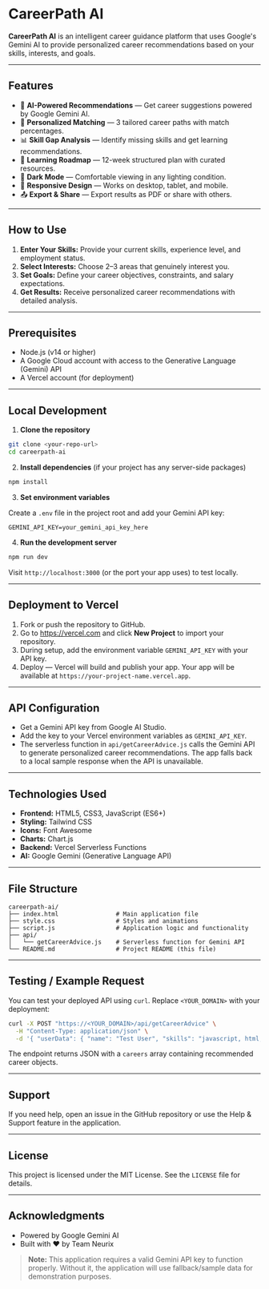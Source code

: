 # CareerPath AI

**CareerPath AI** is an intelligent career guidance platform that uses Google's Gemini AI to provide personalized career recommendations based on your skills, interests, and goals.

---

## Features

- 🤖 **AI-Powered Recommendations** — Get career suggestions powered by Google Gemini AI.
- 🎯 **Personalized Matching** — 3 tailored career paths with match percentages.
- 📊 **Skill Gap Analysis** — Identify missing skills and get learning recommendations.
- 📅 **Learning Roadmap** — 12-week structured plan with curated resources.
- 🌙 **Dark Mode** — Comfortable viewing in any lighting condition.
- 📱 **Responsive Design** — Works on desktop, tablet, and mobile.
- 📤 **Export & Share** — Export results as PDF or share with others.

---

## How to Use

1. **Enter Your Skills:** Provide your current skills, experience level, and employment status.
2. **Select Interests:** Choose 2–3 areas that genuinely interest you.
3. **Set Goals:** Define your career objectives, constraints, and salary expectations.
4. **Get Results:** Receive personalized career recommendations with detailed analysis.

---

## Prerequisites

- Node.js (v14 or higher)
- A Google Cloud account with access to the Generative Language (Gemini) API
- A Vercel account (for deployment)

---

## Local Development

1. **Clone the repository**

```bash
git clone <your-repo-url>
cd careerpath-ai
```

2. **Install dependencies** (if your project has any server-side packages)

```bash
npm install
```

3. **Set environment variables**

Create a `.env` file in the project root and add your Gemini API key:

```text
GEMINI_API_KEY=your_gemini_api_key_here
```

4. **Run the development server**

```bash
npm run dev
```

Visit `http://localhost:3000` (or the port your app uses) to test locally.

---

## Deployment to Vercel

1. Fork or push the repository to GitHub.
2. Go to https://vercel.com and click **New Project** to import your repository.
3. During setup, add the environment variable `GEMINI_API_KEY` with your API key.
4. Deploy — Vercel will build and publish your app. Your app will be available at `https://your-project-name.vercel.app`.

---

## API Configuration

- Get a Gemini API key from Google AI Studio.
- Add the key to your Vercel environment variables as `GEMINI_API_KEY`.
- The serverless function in `api/getCareerAdvice.js` calls the Gemini API to generate personalized career recommendations. The app falls back to a local sample response when the API is unavailable.

---

## Technologies Used

- **Frontend:** HTML5, CSS3, JavaScript (ES6+)
- **Styling:** Tailwind CSS
- **Icons:** Font Awesome
- **Charts:** Chart.js
- **Backend:** Vercel Serverless Functions
- **AI:** Google Gemini (Generative Language API)

---

## File Structure

```
careerpath-ai/
├── index.html                # Main application file
├── style.css                 # Styles and animations
├── script.js                 # Application logic and functionality
├── api/
│   └── getCareerAdvice.js    # Serverless function for Gemini API
└── README.md                 # Project README (this file)
```

---

## Testing / Example Request

You can test your deployed API using `curl`. Replace `<YOUR_DOMAIN>` with your deployment:

```bash
curl -X POST "https://<YOUR_DOMAIN>/api/getCareerAdvice" \
  -H "Content-Type: application/json" \
  -d '{ "userData": { "name": "Test User", "skills": "javascript, html, css", "experience": "0-1 years", "interests": ["Software Development"], "goals": "Transition to a tech career within 12 months" }, "forceSearch": true }'
```

The endpoint returns JSON with a `careers` array containing recommended career objects.

---

## Support

If you need help, open an issue in the GitHub repository or use the Help & Support feature in the application.

---

## License

This project is licensed under the MIT License. See the `LICENSE` file for details.

---

## Acknowledgments

- Powered by Google Gemini AI
- Built with ❤️ by Team Neurix

> **Note:** This application requires a valid Gemini API key to function properly. Without it, the application will use fallback/sample data for demonstration purposes.

